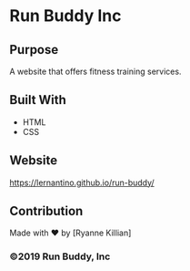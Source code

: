 # Run Buddy Inc

## Purpose
A website that offers fitness training services.

## Built With
* HTML
* CSS

## Website
https://lernantino.github.io/run-buddy/

## Contribution
Made with ❤️ by [Ryanne Killian]


### ©️2019 Run Buddy, Inc 
